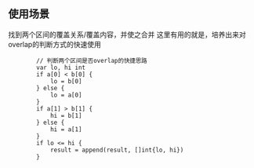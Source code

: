 ## 使用场景
找到两个区间的覆盖关系/覆盖内容，并使之合并
这里有用的就是，培养出来对overlap的判断方式的快速使用

``` golang
        // 判断两个区间是否overlap的快捷思路
        var lo, hi int
		if a[0] < b[0] {
			lo = b[0]
		} else {
			lo = a[0]
		}
		if a[1] > b[1] {
			hi = b[1]
		} else {
			hi = a[1]
		}
		if lo <= hi {
			result = append(result, []int{lo, hi})
		}
```